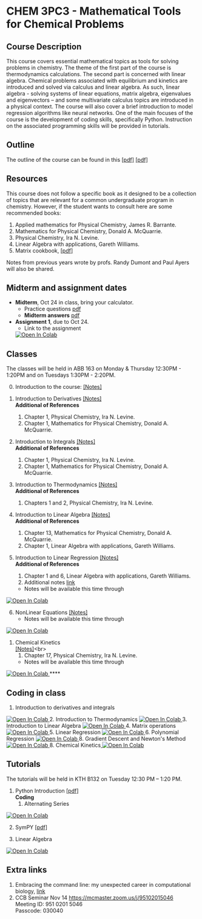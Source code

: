 # CHEM 3PC3 - Mathematical Tools for Chemical Problems 
 
## Course Description 

This course covers essential mathematical topics as tools for solving problems in chemistry. The theme of the first part of the course is thermodynamics calculations. The second part is concerned with linear algebra. Chemical problems associated with equilibrium and kinetics are introduced and solved via calculus and linear algebra. As such, linear algebra - solving systems of linear equations, matrix algebra, eigenvalues and eigenvectors – and some multivariate calculus topics are introduced in a physical context. The course will also cover a brief introduction to model regression algorithms like neural networks. 
One of the main focuses of the course is the development of coding skills, specifically Python. 
Instruction on the associated programming skills will be provided in tutorials. 

## Outline

The outline of the course can be found in this [[pdf]](https://github.com/ChemAI-Lab/Math4Chem/blob/main/website/Lecture_Notes/outline_F2024.pdf) [[pdf]](https://mcmasteru365-my.sharepoint.com/:b:/g/personal/decamara_mcmaster_ca/EY6CnBiTRu1Enr8LhRCbpPoBxDis0e7b5mCICKOTL8WUkA?e=gVAdhZ)

## Resources 

This course does not follow a specific book as it designed to be a collection of topics that are relevant for a common undergraduate program in chemistry. However, if the student wants to consult here are some recommended books:

1.	Applied mathematics for Physical Chemistry, James R. Barrante.
2.	Mathematics for Physical Chemistry, Donald A. McQuarrie.
3.	Physical Chemistry, Ira N. Levine.
4.	Linear Algebra with applications, Gareth Williams.
5.  Matrix cookbook, [[pdf]](https://www.math.uwaterloo.ca/~hwolkowi/matrixcookbook.pdf)

Notes from previous years wrote by profs. Randy Dumont and Paul Ayers will also be shared.

## Midterm and assignment dates  
* **Midterm**, Oct 24 in class, bring your calculator.
  * Practice questions [pdf](https://github.com/ChemAI-Lab/Math4Chem/blob/main/website/Lecture_Notes/midterm_practice_material.pdf)
  * **Midterm answers** [pdf](https://github.com/ChemAI-Lab/Math4Chem/blob/main/website/Lecture_Notes/midterm_1_answer_key.pdf)
* **Assignment 1**, due to Oct 24. 
  * Link to the assignment <a target="_blank" href="https://colab.research.google.com/github/ChemAI-Lab/Math4Chem/blob/main/website/Assigments/assigment_1.ipynb">
  <img src="https://colab.research.google.com/assets/colab-badge.svg" alt="Open In Colab"/>
</a>

<!-- ![Dates](Icons_config/MidTerm_date.jpeg) -->

## Classes 
The classes will be held in ABB 163 on Monday & Thursday 12:30PM - 1:20PM and on Tuesdays 1:30PM - 2:20PM. 

0. Introduction to the course: [[Notes]](https://mcmasteru365-my.sharepoint.com/:b:/g/personal/decamara_mcmaster_ca/Edxb3JyeUJpJuQCnSWo8w9MBglufbTDnhRpKRupqHSSNqA?e=qeQxw1)

1. Introduction to Derivatives [[Notes]](https://github.com/ChemAI-Lab/Math4Chem/blob/main/website/Lecture_Notes/Notes/Derivatives_notes.pdf)<br>
   **Additional of References**
   1. Chapter 1, Physical Chemistry, Ira N. Levine.
   2. Chapter 1, Mathematics for Physical Chemistry, Donald A. McQuarrie.

2. Introduction to Integrals [[Notes]](https://github.com/ChemAI-Lab/Math4Chem/blob/main/website/Lecture_Notes/Notes/Integral_notes.pdf)<br>
   **Additional of References**
   1. Chapter 1, Physical Chemistry, Ira N. Levine.
   2. Chapter 1, Mathematics for Physical Chemistry, Donald A. McQuarrie.

3. Introduction to Thermodynamics [[Notes]](https://github.com/ChemAI-Lab/Math4Chem/blob/main/website/Lecture_Notes/Notes/Intro_thermodynamics_notes.pdf)<br> 
   **Additional of References**
   1. Chapters 1 and 2, Physical Chemistry, Ira N. Levine.

4. Introduction to Linear Algebra [[Notes]](https://github.com/ChemAI-Lab/Math4Chem/blob/main/website/Lecture_Notes/Notes/Introduction_Linear_Algebra.pdf)<br>
   **Additional of References**
   1. Chapter 13, Mathematics for Physical Chemistry, Donald A. McQuarrie.
   2. Chapter 1, Linear Algebra with applications, Gareth Williams.

5. Introduction to Linear Regression [[Notes]](https://github.com/ChemAI-Lab/Math4Chem/blob/main/website/Lecture_Notes/Notes/Linear_Regression.pdf)<br>
   **Additional of References**
   1. Chapter 1 and 6, Linear Algebra with applications, Gareth Williams.
   2. Additional notes [link](https://www.stat.cmu.edu/~cshalizi/mreg/15/lectures/13/lecture-13.pdf)
   * Notes will be available this time through <a target="_blank" href="https://colab.research.google.com/github/ChemAI-Lab/Math4Chem/blob/main/website/Lecture_Notes/Coding/linear_regression_class.ipynb">
  <img src="https://colab.research.google.com/assets/colab-badge.svg" alt="Open In Colab"/>
 </a>

6. NonLinear Equations [[Notes]](https://github.com/ChemAI-Lab/Math4Chem/blob/main/website/Lecture_Notes/Notes/Nonlinear_Equations.pdf)<br> 
   * Notes will be available this time through <a target="_blank" href="https://colab.research.google.com/github/ChemAI-Lab/Math4Chem/blob/main/website/Lecture_Notes/Coding/nonlinear_equations.ipynb">
  <img src="https://colab.research.google.com/assets/colab-badge.svg" alt="Open In Colab"/>
</a>

1. Chemical Kinetics <br>[[Notes]](https://github.com/ChemAI-Lab/Math4Chem/blob/main/website/Lecture_Notes/Notes/[text](Lecture_Notes/Notes/Chemical_kinetics.pdf).pdf)<br> 
   1. Chapter 17, Physical Chemistry, Ira N. Levine.
   * Notes will be available this time through <a target="_blank" href="https://colab.research.google.com/github/ChemAI-Lab/Math4Chem/blob/main/website/Lecture_Notes/Coding/chem_kinetics.ipynb">
  <img src="https://colab.research.google.com/assets/colab-badge.svg" alt="Open In Colab"/>
</a>
**** 

## Coding in class
1. Introduction to derivatives and integrals <a target="_blank" href="https://colab.research.google.com/github/ChemAI-Lab/Math4Chem/blob/main/website/Lecture_Notes/Coding/derivatives_and_integrals.ipynb">
  <img src="https://colab.research.google.com/assets/colab-badge.svg" alt="Open In Colab"/>
  </a>
2. Introduction to Thermodynamics <a target="_blank" href="https://colab.research.google.com/github/ChemAI-Lab/Math4Chem/blob/main/website/Lecture_Notes/Coding/intro_thermo.ipynb">
  <img src="https://colab.research.google.com/assets/colab-badge.svg" alt="Open In Colab"/>
  </a>
3. Introduction to Linear Algebra <a target="_blank" href="https://colab.research.google.com/github/ChemAI-Lab/Math4Chem/blob/main/website/Lecture_Notes/Coding/intro_linear_algebra.ipynb">
  <img src="https://colab.research.google.com/assets/colab-badge.svg" alt="Open In Colab"/>
  </a>
4. Matrix operations <a target="_blank" href="https://colab.research.google.com/github/ChemAI-Lab/Math4Chem/blob/main/website/Lecture_Notes/Coding/matrix_operations.ipynb">
  <img src="https://colab.research.google.com/assets/colab-badge.svg" alt="Open In Colab"/>
  </a>
5. Linear Regression <a target="_blank" href="https://colab.research.google.com/github/ChemAI-Lab/Math4Chem/blob/main/website/Lecture_Notes/Coding/linear_regression.ipynb">
  <img src="https://colab.research.google.com/assets/colab-badge.svg" alt="Open In Colab"/>
  </a>
6. Polynomial Regression <a target="_blank" href="https://colab.research.google.com/github/ChemAI-Lab/Math4Chem/blob/main/website/Lecture_Notes/Coding/polynomial_regression_overfitting.ipynb">
  <img src="https://colab.research.google.com/assets/colab-badge.svg" alt="Open In Colab"/>
  </a>
8. Gradient Descent and Newton's Method <a target="_blank" href="https://colab.research.google.com/github/ChemAI-Lab/Math4Chem/blob/main/website/Lecture_Notes/Coding/nonlinear_equations.ipynb">
  <img src="https://colab.research.google.com/assets/colab-badge.svg" alt="Open In Colab"/>
  </a>
8. Chemical Kinetics<a target="_blank" href="https://colab.research.google.com/github/ChemAI-Lab/Math4Chem/blob/main/website/Lecture_Notes/Coding/chem_kinetics.ipynb">
  <img src="https://colab.research.google.com/assets/colab-badge.svg" alt="Open In Colab"/>
  </a>


## Tutorials

The tutorials will be held in KTH B132 on Tuesday 12:30 PM – 1:20 PM.

1. Python Introduction [[pdf]](https://mcmasteru365-my.sharepoint.com/:b:/g/personal/decamara_mcmaster_ca/EZSzxWoaF_VAtbZCemy72o0BxKPC77sKhdumcsmMjR1cTA?e=bgg87y)\
   **Coding** 
   1. Alternating Series <a target="_blank" href="https://colab.research.google.com/github/ChemAI-Lab/Math4Chem/blob/main/website/Jupyter_files/Alternating_series.ipynb">
  <img src="https://colab.research.google.com/assets/colab-badge.svg" alt="Open In Colab"/>
</a>

2. SymPY [[pdf]](https://mcmasteru365-my.sharepoint.com/:p:/g/personal/decamara_mcmaster_ca/ER0eOwXjrfZOlheg3cF85XwBe8bIRawBXdAxFKFOJTDUkQ?e=eVR3J9)  

3. Linear Algebra <a target="_blank" href="https://colab.research.google.com/github/ChemAI-Lab/Math4Chem/blob/alex/website/Tutorial_Presentation/Linear_Algebra.ipynb">
  <img src="https://colab.research.google.com/assets/colab-badge.svg" alt="Open In Colab"/>
</a>

## Extra links
1. Embracing the command line: my unexpected career in computational biology, [link](https://divingintogeneticsandgenomics.com/publication/2023-10-04-nature-career/)
2. CCB Seminar Nov 14
  https://mcmaster.zoom.us/j/95102015046   <br>
  Meeting ID: 951 0201 5046   <br>
  Passcode: 030040  <br>
 
